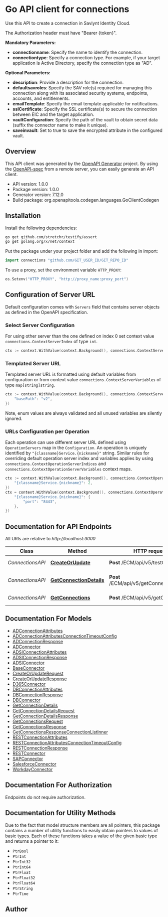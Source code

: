 # Go API client for connections

Use this API to create a connection in Saviynt Identity Cloud.

The Authorization header must have \"Bearer {token}\".

**Mandatory Parameters:**
- **connectionname**: Specify the name to identify the connection.
- **connectiontype**: Specify a connection type. For example, if your target application is Active Directory, specify the connection type as \"AD\".

**Optional Parameters:**
- **description**: Provide a description for the connection.
- **defaultsavroles**: Specify the SAV role(s) required for managing this connection along with its associated security systems, endpoints, accounts, and entitlements.
- **emailTemplate**: Specify the email template applicable for notifications.
- **sslCertificate**: Specify the SSL certificate(s) to secure the connection between EIC and the target application.
- **vaultConfiguration**: Specify the path of the vault to obtain secret data (suffix the connector name to make it unique).
- **saveinvault**: Set to true to save the encrypted attribute in the configured vault.

## Overview
This API client was generated by the [OpenAPI Generator](https://openapi-generator.tech) project.  By using the [OpenAPI-spec](https://www.openapis.org/) from a remote server, you can easily generate an API client.

- API version: 1.0.0
- Package version: 1.0.0
- Generator version: 7.12.0
- Build package: org.openapitools.codegen.languages.GoClientCodegen

## Installation

Install the following dependencies:

```sh
go get github.com/stretchr/testify/assert
go get golang.org/x/net/context
```

Put the package under your project folder and add the following in import:

```go
import connections "github.com/GIT_USER_ID/GIT_REPO_ID"
```

To use a proxy, set the environment variable `HTTP_PROXY`:

```go
os.Setenv("HTTP_PROXY", "http://proxy_name:proxy_port")
```

## Configuration of Server URL

Default configuration comes with `Servers` field that contains server objects as defined in the OpenAPI specification.

### Select Server Configuration

For using other server than the one defined on index 0 set context value `connections.ContextServerIndex` of type `int`.

```go
ctx := context.WithValue(context.Background(), connections.ContextServerIndex, 1)
```

### Templated Server URL

Templated server URL is formatted using default variables from configuration or from context value `connections.ContextServerVariables` of type `map[string]string`.

```go
ctx := context.WithValue(context.Background(), connections.ContextServerVariables, map[string]string{
	"basePath": "v2",
})
```

Note, enum values are always validated and all unused variables are silently ignored.

### URLs Configuration per Operation

Each operation can use different server URL defined using `OperationServers` map in the `Configuration`.
An operation is uniquely identified by `"{classname}Service.{nickname}"` string.
Similar rules for overriding default operation server index and variables applies by using `connections.ContextOperationServerIndices` and `connections.ContextOperationServerVariables` context maps.

```go
ctx := context.WithValue(context.Background(), connections.ContextOperationServerIndices, map[string]int{
	"{classname}Service.{nickname}": 2,
})
ctx = context.WithValue(context.Background(), connections.ContextOperationServerVariables, map[string]map[string]string{
	"{classname}Service.{nickname}": {
		"port": "8443",
	},
})
```

## Documentation for API Endpoints

All URIs are relative to *http://localhost:3000*

Class | Method | HTTP request | Description
------------ | ------------- | ------------- | -------------
*ConnectionsAPI* | [**CreateOrUpdate**](docs/ConnectionsAPI.md#createorupdate) | **Post** /ECM/api/v5/testConnection | Create a connection
*ConnectionsAPI* | [**GetConnectionDetails**](docs/ConnectionsAPI.md#getconnectiondetails) | **Post** /ECM/api/v5/getConnectionDetails | Get connection details
*ConnectionsAPI* | [**GetConnections**](docs/ConnectionsAPI.md#getconnections) | **Post** /ECM/api/v5/getConnections | Get list of connections


## Documentation For Models

 - [ADConnectionAttributes](docs/ADConnectionAttributes.md)
 - [ADConnectionAttributesConnectionTimeoutConfig](docs/ADConnectionAttributesConnectionTimeoutConfig.md)
 - [ADConnectionResponse](docs/ADConnectionResponse.md)
 - [ADConnector](docs/ADConnector.md)
 - [ADSIConnectionAttributes](docs/ADSIConnectionAttributes.md)
 - [ADSIConnectionResponse](docs/ADSIConnectionResponse.md)
 - [ADSIConnector](docs/ADSIConnector.md)
 - [BaseConnector](docs/BaseConnector.md)
 - [CreateOrUpdateRequest](docs/CreateOrUpdateRequest.md)
 - [CreateOrUpdateResponse](docs/CreateOrUpdateResponse.md)
 - [D365Connector](docs/D365Connector.md)
 - [DBConnectionAttributes](docs/DBConnectionAttributes.md)
 - [DBConnectionResponse](docs/DBConnectionResponse.md)
 - [DBConnector](docs/DBConnector.md)
 - [GetConnectionDetails](docs/GetConnectionDetails.md)
 - [GetConnectionDetailsRequest](docs/GetConnectionDetailsRequest.md)
 - [GetConnectionDetailsResponse](docs/GetConnectionDetailsResponse.md)
 - [GetConnectionsRequest](docs/GetConnectionsRequest.md)
 - [GetConnectionsResponse](docs/GetConnectionsResponse.md)
 - [GetConnectionsResponseConnectionListInner](docs/GetConnectionsResponseConnectionListInner.md)
 - [RESTConnectionAttributes](docs/RESTConnectionAttributes.md)
 - [RESTConnectionAttributesConnectionTimeoutConfig](docs/RESTConnectionAttributesConnectionTimeoutConfig.md)
 - [RESTConnectionResponse](docs/RESTConnectionResponse.md)
 - [RESTConnector](docs/RESTConnector.md)
 - [SAPConnector](docs/SAPConnector.md)
 - [SalesforceConnector](docs/SalesforceConnector.md)
 - [WorkdayConnector](docs/WorkdayConnector.md)


## Documentation For Authorization

Endpoints do not require authorization.


## Documentation for Utility Methods

Due to the fact that model structure members are all pointers, this package contains
a number of utility functions to easily obtain pointers to values of basic types.
Each of these functions takes a value of the given basic type and returns a pointer to it:

* `PtrBool`
* `PtrInt`
* `PtrInt32`
* `PtrInt64`
* `PtrFloat`
* `PtrFloat32`
* `PtrFloat64`
* `PtrString`
* `PtrTime`

## Author



